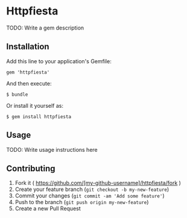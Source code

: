 # Httpfiesta

TODO: Write a gem description

## Installation

Add this line to your application's Gemfile:

    gem 'httpfiesta'

And then execute:

    $ bundle

Or install it yourself as:

    $ gem install httpfiesta

## Usage

TODO: Write usage instructions here

## Contributing

1. Fork it ( https://github.com/[my-github-username]/httpfiesta/fork )
2. Create your feature branch (`git checkout -b my-new-feature`)
3. Commit your changes (`git commit -am 'Add some feature'`)
4. Push to the branch (`git push origin my-new-feature`)
5. Create a new Pull Request
